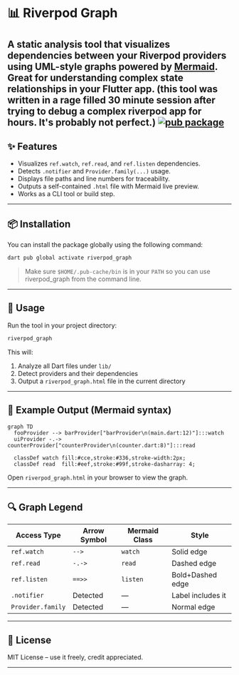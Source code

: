 # 📊 Riverpod Graph

A static analysis tool that visualizes dependencies between your Riverpod providers using UML-style graphs powered by [Mermaid](https://mermaid.js.org). Great for understanding complex state relationships in your Flutter app.
(this tool was written in a rage filled 30 minute session after trying to debug a complex riverpod app for hours. It's probably not perfect.)
[![pub package](https://img.shields.io/pub/v/riverpod_graph.svg)](https://pub.dartlang.org/packages/riverpod_graph)
---

## ✨ Features

- Visualizes `ref.watch`, `ref.read`, and `ref.listen` dependencies.
- Detects `.notifier` and `Provider.family(...)` usage.
- Displays file paths and line numbers for traceability.
- Outputs a self-contained `.html` file with Mermaid live preview.
- Works as a CLI tool or build step.

---

## 📦 Installation

You can install the package globally using the following command:

```bash
dart pub global activate riverpod_graph
```

> Make sure `$HOME/.pub-cache/bin` is in your `PATH` so you can use riverpod_graph from the command line.

---

## 🚀 Usage

Run the tool in your project directory:

```bash
riverpod_graph
```

This will:

1. Analyze all Dart files under `lib/`
2. Detect providers and their dependencies
3. Output a `riverpod_graph.html` file in the current directory
---

## 📂 Example Output (Mermaid syntax)

```mermaid
graph TD
  fooProvider --> barProvider["barProvider\n(main.dart:12)"]:::watch
  uiProvider -.-> counterProvider["counterProvider\n(counter.dart:8)"]:::read

  classDef watch fill:#cce,stroke:#336,stroke-width:2px;
  classDef read  fill:#eef,stroke:#99f,stroke-dasharray: 4;
```

Open `riverpod_graph.html` in your browser to view the graph.

---

## 🔍 Graph Legend

| Access Type     | Arrow Symbol | Mermaid Class | Style           |
|-----------------|--------------|----------------|------------------|
| `ref.watch`     | `-->`        | `watch`        | Solid edge       |
| `ref.read`      | `-.->`       | `read`         | Dashed edge      |
| `ref.listen`    | `==>>`       | `listen`       | Bold+Dashed edge |
| `.notifier`     | Detected     | —              | Label includes it |
| `Provider.family` | Detected   | —              | Normal edge      |

---

## 📄 License

MIT License – use it freely, credit appreciated.

---

